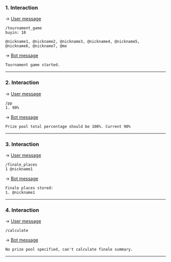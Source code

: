 ### 1. Interaction

&rarr; <ins>User message</ins>

```
/tournament_game
buyin: 10

@nickname1, @nickname2, @nickname3, @nickname4, @nickname5, @nickname6, @nickname7, @me 
```

&rarr; <ins>Bot message</ins>

``` 
Tournament game started. 
``` 
___

### 2. Interaction

&rarr; <ins>User message</ins>

```
/pp 
1. 90% 
```

&rarr; <ins>Bot message</ins>

``` 
Prize pool total percentage should be 100%. Current 90% 
``` 
___

### 3. Interaction

&rarr; <ins>User message</ins>

```
/finale_places
1 @nickname1 
```

&rarr; <ins>Bot message</ins>

``` 
Finale places stored:
1. @nickname1 
``` 
___

### 4. Interaction

&rarr; <ins>User message</ins>

```
/calculate 
```

&rarr; <ins>Bot message</ins>

``` 
No prize pool specified, can't calculate finale summary. 
``` 
___